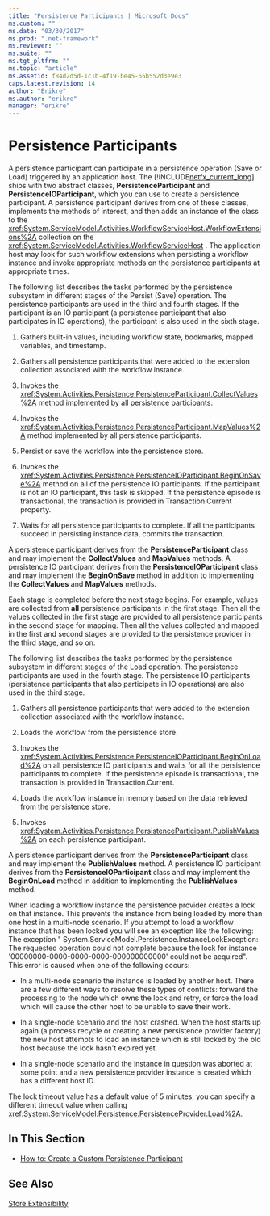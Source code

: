 ```yaml
---
title: "Persistence Participants | Microsoft Docs"
ms.custom: ""
ms.date: "03/30/2017"
ms.prod: ".net-framework"
ms.reviewer: ""
ms.suite: ""
ms.tgt_pltfrm: ""
ms.topic: "article"
ms.assetid: f84d2d5d-1c1b-4f19-be45-65b552d3e9e3
caps.latest.revision: 14
author: "Erikre"
ms.author: "erikre"
manager: "erikre"
---
```

# Persistence Participants
A persistence participant can participate in a persistence operation (Save or Load) triggered by an application host. The [!INCLUDE[netfx_current_long](../../../includes/netfx-current-long-md.md)] ships with two abstract classes, **PersistenceParticipant** and **PersistenceIOParticipant**, which you can use to create a persistence participant. A persistence participant derives from one of these classes, implements the methods of interest, and then adds an instance of the class to the <xref:System.ServiceModel.Activities.WorkflowServiceHost.WorkflowExtensions%2A> collection on the <xref:System.ServiceModel.Activities.WorkflowServiceHost> . The application host may look for such workflow extensions when persisting a workflow instance and invoke appropriate methods on the persistence participants at appropriate times.  
  
 The following list describes the tasks performed by the persistence subsystem in different stages of the Persist (Save) operation. The persistence participants are used in the third and fourth stages. If the participant is an IO participant (a persistence participant that also participates in IO operations), the participant is also used in the sixth stage.  
  
1.  Gathers built-in values, including workflow state, bookmarks, mapped variables, and timestamp.  
  
2.  Gathers all persistence participants that were added to the extension collection associated with the workflow instance.  
  
3.  Invokes the <xref:System.Activities.Persistence.PersistenceParticipant.CollectValues%2A> method implemented by all persistence participants.  
  
4.  Invokes the <xref:System.Activities.Persistence.PersistenceParticipant.MapValues%2A> method implemented by all persistence participants.  
  
5.  Persist or save the workflow into the persistence store.  
  
6.  Invokes the <xref:System.Activities.Persistence.PersistenceIOParticipant.BeginOnSave%2A> method on all of the persistence IO participants. If the participant is not an IO participant, this task is skipped. If the persistence episode is transactional, the transaction is provided in Transaction.Current property.  
  
7.  Waits for all persistence participants to complete. If all the participants succeed in persisting instance data, commits the transaction.  
  
 A persistence participant derives from the **PersistenceParticipant** class and may implement the **CollectValues** and **MapValues** methods. A persistence IO participant derives from the **PersistenceIOParticipant** class and may implement the **BeginOnSave** method in addition to implementing the **CollectValues** and **MapValues** methods.  
  
 Each stage is completed before the next stage begins. For example, values are collected from **all** persistence participants in the first stage. Then all the values collected in the first stage are provided to all persistence participants in the second stage for mapping. Then all the values collected and mapped in the first and second stages are provided to the persistence provider in the third stage, and so on.  
  
 The following list describes the tasks performed by the persistence subsystem in different stages of the Load operation. The persistence participants are used in the fourth stage. The persistence IO participants (persistence participants that also participate in IO operations) are also used in the third stage.  
  
1.  Gathers all persistence participants that were added to the extension collection associated with the workflow instance.  
  
2.  Loads the workflow from the persistence store.  
  
3.  Invokes the <xref:System.Activities.Persistence.PersistenceIOParticipant.BeginOnLoad%2A> on all persistence IO participants and waits for all the persistence participants to complete. If the persistence episode is transactional, the transaction is provided in Transaction.Current.  
  
4.  Loads the workflow instance in memory based on the data retrieved from the persistence store.  
  
5.  Invokes <xref:System.Activities.Persistence.PersistenceParticipant.PublishValues%2A> on each persistence participant.  
  
 A persistence participant derives from the **PersistenceParticipant** class and may implement the **PublishValues** method. A persistence IO participant derives from the **PersistenceIOParticipant** class and may implement the **BeginOnLoad** method in addition to implementing the **PublishValues** method.  
  
 When loading a workflow instance the persistence provider creates a lock on that instance. This prevents the instance from being loaded by more than one host in a multi-node scenario. If you attempt to load a workflow instance that has been locked you will see an exception like the following: The exception " System.ServiceModel.Persistence.InstanceLockException: The requested operation could not complete because the lock for instance '00000000-0000-0000-0000-000000000000' could not be acquired". This error is caused when one of the following occurs:  
  
-   In a multi-node scenario the instance is loaded by another host.  There are a few different ways to resolve these types of conflicts: forward the processing to the node which owns the lock and retry, or force the load which will cause the other host to be unable to save their work.  
  
-   In a single-node scenario and the host crashed.  When the host starts up again (a process recycle or creating a new persistence provider factory) the new host attempts to load an instance which is still locked by the old host because the lock hasn't expired yet.  
  
-   In a single-node scenario and the instance in question was aborted at some point and a new persistence provider instance is created which has a different host ID.  
  
 The lock timeout value has a default value of 5 minutes, you can specify a different timeout value when calling <xref:System.ServiceModel.Persistence.PersistenceProvider.Load%2A>.  
  
## In This Section  
  
-   [How to: Create a Custom Persistence Participant](../../../docs/framework/windows-workflow-foundation/how-to-create-a-custom-persistence-participant.md)  
  
## See Also  
 [Store Extensibility](../../../docs/framework/windows-workflow-foundation/store-extensibility.md)